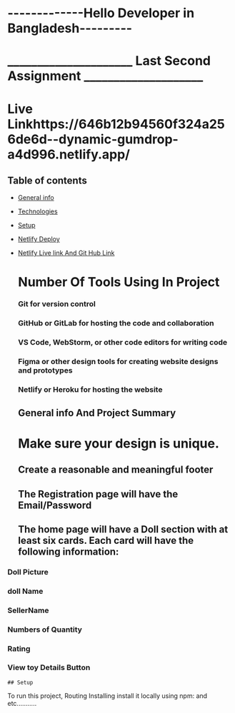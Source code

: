 #      -------------Hello  Developer  in Bangladesh--------- 

# _____________________ Last Second Assignment ____________________

 # Live Linkhttps://646b12b94560f324a256de6d--dynamic-gumdrop-a4d996.netlify.app/
 
 ## Table of contents
* [General info](#general-info)
* [Technologies](#technologies)
* [Setup](#setup)
* [Netlify Deploy](#setup)
* [Netlify Live link And Git Hub Link](#setup)
    # Number Of Tools Using In Project 
    ### Git for version control
    ### GitHub or GitLab for hosting the code and collaboration
    ### VS Code, WebStorm, or other code editors for writing code
    ###  Figma or other design tools for creating website designs and prototypes
    ### Netlify or Heroku for hosting the website
    ## General info And Project Summary 
 
   # Make sure your design is unique.
   ## Create a reasonable and meaningful footer
   ## The Registration page will have the Email/Password
    ## The home page will have a Doll section with at least six cards. Each card will have the following information:

### Doll Picture

 ### doll Name

 ### SellerName

 ### Numbers of Quantity

 ### Rating

 ### View toy Details Button


 
    ## Setup
   To run this project, Routing Installing install it locally using npm:
   and etc........... 